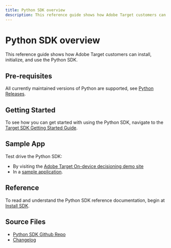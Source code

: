 ```yaml
---
title: Python SDK overview
description: This reference guide shows how Adobe Target customers can install, initialize, and use the Python SDK.
---
```

# Python SDK overview

This reference guide shows how Adobe Target customers can install, initialize, and use the Python SDK.

## Pre-requisites

All currently maintained versions of Python are supported, see [Python Releases](https://www.python.org/downloads/).

## Getting Started

To see how you can get started with using the Python SDK, navigate to the [Target SDK Getting Started Guide](../sdk-guides/getting-started/index.md).

## Sample App

Test drive the Python SDK:

* By visiting the [Adobe Target On-device decisioning demo site](https://github.com/adobe/on-device-decisioning-demo-site)
* In a [sample application](../sdk-guides/sample-apps/sample-apps.md).

## Reference

To read and understand the Python SDK reference documentation, begin at [Install SDK](install-sdk.md).

## Source Files

* [Python SDK Github Repo](https://github.com/adobe/target-python-sdk)
* [Changelog](https://github.com/adobe/target-python-sdk/blob/master/CHANGELOG.md)